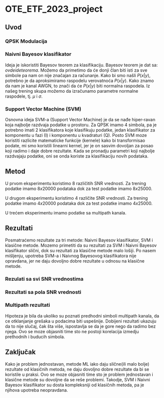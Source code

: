 # OTE_ETF_2023_project

## Uvod

### QPSK Modulacija

### Naivni Bayesov klasifikator

Ideja je iskoristiti Bayesov teorem za klasifikaciju. Bayesov teorem je dat sa:
$ovde ide teorema$.
Možemo da primetimo da će donji član biti isti za sve simbole pa nam on nije značajan za računanje.
Kako bi smo našli $P(x|y)$, potrebno je da aproksimiramo raspodelu verovatnoća $P(x|y)$.
Kako znamo da nam je kanal AWGN, to znači da će $P(x|y)$ biti normalna raspodela.
Iz našeg trening skupa možemo da izračunamo parametre normalne raspodele, tj. $\mu$ i $\sigma$.
<!-- I onda ovde jos malo formula i preformulisati lol  -->


### Support Vector Machine (SVM)

Osnovna ideja SVM-a (Support Vector Machine) je da se nađe hiper-ravan koja najbolje razdvaja podatke u prostoru. Za QPSK imamo 4 simbola, pa je potrebno imati 2 klasifikatora koje klasifikuju podatke, jedan klasifikator za komponentu u fazi (I) i komponentu u kvadraturi (Q). Posto SVM moze koristiti razlicite matematicke funkcije (kernele) kako bi transformisao podate, mi smo koristili linearni kernel, jer je on sasvim dovoljan za posao koji radimo i daje dobre rezultate. Kada se pronadju parametri koji najbolje razdvajaju podatke, oni se onda koriste za klasifikaciju novih podataka.



## Metod

U prvom eksperimentu koristimo 8 različitih SNR vrednosti. Za trening podatke imamo $8x20000$ podataka dok za test podatke imamo $8x25000$.

U drugom eksperimentu koristimo 4 različite SNR vrednosti. Za trening podatke imamo $4x20000$ podataka dok za test podatke imamo $4x25000$.

U trećem eksperimentu imamo podatke sa multipath kanala. 
<!-- Treba sad opisati kako se generišu multipath kanali i šta je različito -->
## Rezultati

<!-- Fale podaci o klasicnim metodama -->
Posmatraćemo rezultate za tri metode: Naivni Bayesov klasifikator, SVM i klasične metode.
Mozemo primetiti da su rezultati za SVM i Naivni Bayesov klasifikator slični, dok su rezultati za klasične metode malo lošiji. Po nasem mišljenju, upotreba SVM-a i Naivnog Bayesovog klasifikatora nije opravdana, jer ne daju dovoljno dobre rezultate u odnosu na klasične metode.

### Rezulati sa svi SNR vrednostima

<!-- I onda ovde samo devet plotova u jednom plotu po jedna heat mapa za SVM, NB i klasicnu metodu -->

### Rezultati sa pola SNR vrednosti

<!-- Ovde samo 5 plotova u jednom plotu po jedna heat mapa za SVM, NB i klasicnu metodu -->

### Multipath rezultati

Hipoteza je bila da ukoliko su poznati predhodni simboli multipath kanala, da ce otklanjanje grešaka u podacima biti uspešnije. Dobijeni rezultati ukazuju da to nije slučaj, čak šta više, ispostavlja se da je gore nego da radimo bez njega. Ovo se moze objasniti time sto ne postoji korelacija izmedju prethodnih i buducih simbola.

<!-- Ovde samo jedan plot sa 3 heat mape za SVM, NB i klasicnu metodu -->

## Zaključak

Kako je problem jednostavan, metode ML iako daju slične(ili malo bolje) rezultate od klasičnih metoda, ne daju dovoljno dobre rezultate da bi se koristile u praksi. Ovo se moze objasniti time sto je problem jednostavan i klasične metode su dovoljne da se reše problemi. Takodje, SVM i Naivni Bayesov klasifikator su dosta kompleksniji od klasičnih metoda, pa je njihova upotreba neopravdana.
